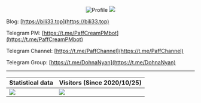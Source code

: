 <div align='center'>
  
  ![Profile](https://github-widgetbox.vercel.app/api/profile?username=GamerNoTitle&data=followers,repositories,stars,commits)
  ![](https://github-profile-trophy.vercel.app/?username=GamerNoTitle)
  
</div>

Blog: [https://bili33.top](https://bili33.top)

Telegram PM: [https://t.me/PaffCreamPMbot](https://t.me/PaffCreamPMbot)

Telegram Channel: [https://t.me/PaffChannel](https://t.me/PaffChannel)

Telegram Group: [https://t.me/DohnaNyan](https://t.me/DohnaNyan)

---
| Statistical data | Visitors (Since 2020/10/25) |
| --- | --- |
| ![](https://github-readme-stats.vercel.app/api?username=GamerNoTitle&show_icons=true&title_color=FFFFFF&icon_color=FFFFFF&text_color=FFFFFF&bg_color=8e8cd8) | ![](https://count.getloli.com/get/@GamerNoTitle?theme=rule34) |
